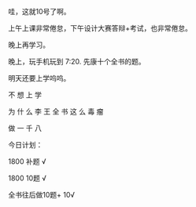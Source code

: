 哇，这就10号了啊。

上午上课非常倦怠，下午设计大赛答辩+考试，也非常倦怠。

晚上再学习。

晚上，玩手机玩到 7:20. 先康十个全书的题。

明天还要上学呜呜。

不 想 上 学

为 什 么 李 王 全 书 这 么 毒 瘤

做 一 千 八



今日计划：

1800 补题 √

1800 10题 √

全书往后做10题+ 10√

 